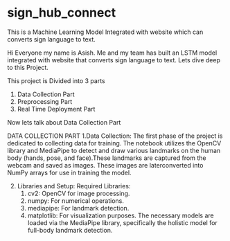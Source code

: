 # sign_hub_connect
This is a Machine Learning Model Integrated with website which can converts sign language to text.

Hi Everyone my name is Asish. Me and my team has built an LSTM model integrated with website that converts sign language to text. 
Lets dive deep to this Project.

This project is Divided into 3 parts 
1. Data Collection Part
2. Preprocessing Part
3. Real Time Deployment Part

Now lets talk about Data Collection Part 

DATA COLLECTION PART 
1.Data Collection:
The first phase of the project is dedicated to collecting data for training. The notebook utilizes the OpenCV library and MediaPipe to detect and draw various landmarks on the human body (hands, pose, and face).These landmarks are captured from the webcam and saved as images. These images are laterconverted into NumPy arrays for use in training the model.

2. Libraries and Setup:
   Required Libraries:
   1. cv2: OpenCV for image processing.
   2. numpy: For numerical operations.
   3. mediapipe: For landmark detection.
   4. matplotlib: For visualization purposes.
The necessary models are loaded via the MediaPipe library, specifically the holistic model for full-body landmark detection.
